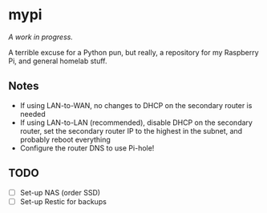 # mypi

_A work in progress._

A terrible excuse for a Python pun, but really, a repository for my Raspberry Pi, and general homelab stuff.


## Notes

- If using LAN-to-WAN, no changes to DHCP on the secondary router is needed
- If using LAN-to-LAN (recommended), disable DHCP on the secondary router, set the secondary router IP to the highest in the subnet, and probably reboot everything
- Configure the router DNS to use Pi-hole!


## TODO

- [ ] Set-up NAS (order SSD)
- [ ] Set-up Restic for backups
